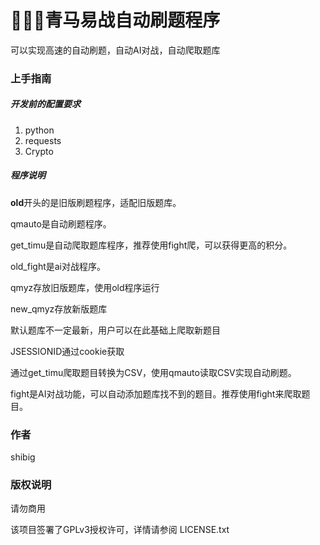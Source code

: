 

# 🚀🚀🚀青马易战自动刷题程序

可以实现高速的自动刷题，自动AI对战，自动爬取题库


### 上手指南


##### 开发前的配置要求

1. python
2. requests
3. Crypto

##### 程序说明 

**old**开头的是旧版刷题程序，适配旧版题库。

qmauto是自动刷题程序。

get_timu是自动爬取题库程序，推荐使用fight爬，可以获得更高的积分。

old_fight是ai对战程序。

qmyz存放旧版题库，使用old程序运行

new_qmyz存放新版题库

默认题库不一定最新，用户可以在此基础上爬取新题目

JSESSIONID通过cookie获取

通过get_timu爬取题目转换为CSV，使用qmauto读取CSV实现自动刷题。

fight是AI对战功能，可以自动添加题库找不到的题目。推荐使用fight来爬取题目。




### 作者

shibig



### 版权说明

请勿商用

该项目签署了GPLv3授权许可，详情请参阅 LICENSE.txt





